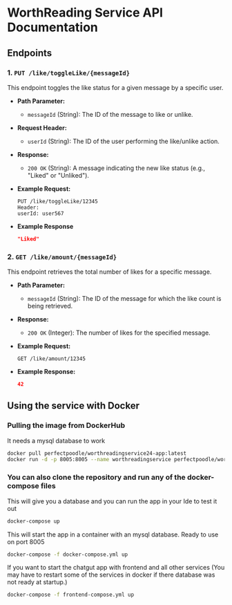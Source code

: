 # WorthReading Service API Documentation

## Endpoints

### 1. `PUT /like/toggleLike/{messageId}`
This endpoint toggles the like status for a given message by a specific user.

- **Path Parameter:**
  - `messageId` (String): The ID of the message to like or unlike.

- **Request Header:**
  - `userId` (String): The ID of the user performing the like/unlike action.

- **Response:**
  - `200 OK` (String): A message indicating the new like status (e.g., "Liked" or "Unliked").

- **Example Request:**

  ```http
  PUT /like/toggleLike/12345
  Header:
  userId: user567

- **Example Response**

  ```json
  "Liked"

### 2. `GET /like/amount/{messageId}`

This endpoint retrieves the total number of likes for a specific message.

- **Path Parameter:**
  - `messageId` (String): The ID of the message for which the like count is being retrieved.

- **Response:**
  - `200 OK` (Integer): The number of likes for the specified message.
 
- **Example Request:**

  ```http
  GET /like/amount/12345

- **Example Response:**

  ```json
  42

## Using the service with Docker

### Pulling the image from DockerHub

It needs a mysql database to work

  ```bash
  docker pull perfectpoodle/worthreadingservice24-app:latest
  docker run -d -p 8005:8005 --name worthreadingservice perfectpoodle/worthreadingservice24-app:latest
  ```

### You can also clone the repository and run any of the docker-compose files

This will give you a database and you can run the app in your Ide to test it out

  ```bash
  docker-compose up
  ```

This will start the app in a container with an mysql database. Ready to use on port 8005

  ```bash
  docker-compose -f docker-compose.yml up
  ```

If you want to start the chatgut app with frontend and all other services (You may have to restart some of the services in docker if there database was not ready at startup.)

  ```bash
  docker-compose -f frontend-compose.yml up
  ```
